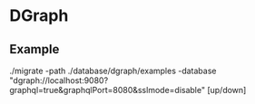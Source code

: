 # DGraph

## Example

./migrate -path ./database/dgraph/examples -database "dgraph://localhost:9080?graphql=true&graphqlPort=8080&sslmode=disable" [up/down]
